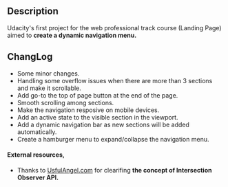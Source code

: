 ## Description

Udacity's first project for the web professional track course (Landing Page) aimed to **create a dynamic navigation menu.**


## ChangLog

* Some minor changes.
* Handling some overflow issues when there are more than 3 sections and make it scrollable.
* Add go-to the top of page button at the end of the page.
* Smooth scrolling among sections.
* Make the navigation resposive on mobile devices.
* Add an active state to the visible section in the viewport.
* Add a dynamic navigation bar as new sections will be added automatically.
* Create a hamburger menu to expand/collapse the navigation menu.

#### External resources,

* Thanks to [UsfulAngel.com](https://usefulangle.com/post/113/javascript-detecting-element-visible-during-scroll) for clearifing **the concept of Intersection Observer API.**
